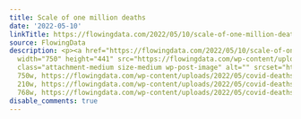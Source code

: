 ```yaml
---
title: Scale of one million deaths
date: '2022-05-10'
linkTitle: https://flowingdata.com/2022/05/10/scale-of-one-million-deaths/
source: FlowingData
description: <p><a href="https://flowingdata.com/2022/05/10/scale-of-one-million-deaths/"><img
  width="750" height="441" src="https://flowingdata.com/wp-content/uploads/2022/05/covid-deaths-scale-750x441.png"
  class="attachment-medium size-medium wp-post-image" alt="" srcset="https://flowingdata.com/wp-content/uploads/2022/05/covid-deaths-scale-750x441.png
  750w, https://flowingdata.com/wp-content/uploads/2022/05/covid-deaths-scale-210x123.png
  210w, https://flowingdata.com/wp-content/uploads/2022/05/covid-deaths-scale-768x452.png
  768w, https://flowingdata.com/wp-content/uploads/2022/05/covid-deaths-scale.png  ...
disable_comments: true
---
```

<p><a href="https://flowingdata.com/2022/05/10/scale-of-one-million-deaths/"><img width="750" height="441" src="https://flowingdata.com/wp-content/uploads/2022/05/covid-deaths-scale-750x441.png" class="attachment-medium size-medium wp-post-image" alt="" srcset="https://flowingdata.com/wp-content/uploads/2022/05/covid-deaths-scale-750x441.png 750w, https://flowingdata.com/wp-content/uploads/2022/05/covid-deaths-scale-210x123.png 210w, https://flowingdata.com/wp-content/uploads/2022/05/covid-deaths-scale-768x452.png 768w, https://flowingdata.com/wp-content/uploads/2022/05/covid-deaths-scale.png  ...